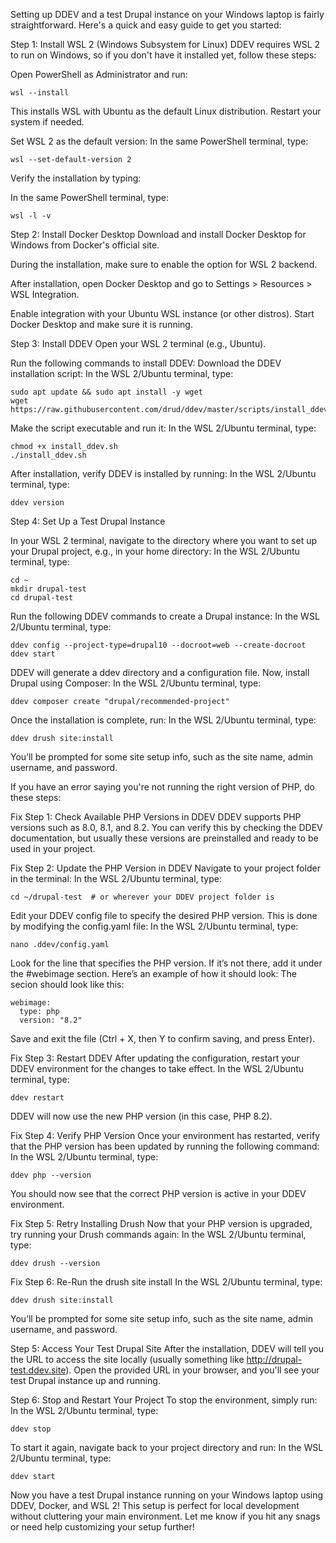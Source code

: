 Setting up DDEV and a test Drupal instance on your Windows laptop is fairly straightforward. Here's a quick and easy guide to get you started:

Step 1: Install WSL 2 (Windows Subsystem for Linux)
DDEV requires WSL 2 to run on Windows, so if you don't have it installed yet, follow these steps:

Open PowerShell as Administrator and run:
```
wsl --install
```
This installs WSL with Ubuntu as the default Linux distribution. Restart your system if needed.

Set WSL 2 as the default version:
In the same PowerShell terminal, type:
```
wsl --set-default-version 2
```
Verify the installation by typing:

In the same PowerShell terminal, type:
```
wsl -l -v
```
Step 2: Install Docker Desktop
Download and install Docker Desktop for Windows from Docker's official site.

During the installation, make sure to enable the option for WSL 2 backend.

After installation, open Docker Desktop and go to Settings > Resources > WSL Integration.

Enable integration with your Ubuntu WSL instance (or other distros).
Start Docker Desktop and make sure it is running.

Step 3: Install DDEV
Open your WSL 2 terminal (e.g., Ubuntu).

Run the following commands to install DDEV:
Download the DDEV installation script:
In the WSL 2/Ubuntu terminal, type:
```
sudo apt update && sudo apt install -y wget
wget https://raw.githubusercontent.com/drud/ddev/master/scripts/install_ddev.sh
```
Make the script executable and run it:
In the WSL 2/Ubuntu terminal, type:
```
chmod +x install_ddev.sh
./install_ddev.sh
```
After installation, verify DDEV is installed by running:
In the WSL 2/Ubuntu terminal, type:
```
ddev version
```
Step 4: Set Up a Test Drupal Instance

In your WSL 2 terminal, navigate to the directory where you want to set up your Drupal project, e.g., in your home directory:
In the WSL 2/Ubuntu terminal, type:
```
cd ~
mkdir drupal-test
cd drupal-test
```
Run the following DDEV commands to create a Drupal instance:
In the WSL 2/Ubuntu terminal, type:
```
ddev config --project-type=drupal10 --docroot=web --create-docroot
ddev start
```
DDEV will generate a ddev directory and a configuration file. Now, install Drupal using Composer:
In the WSL 2/Ubuntu terminal, type:
```
ddev composer create "drupal/recommended-project"
```
Once the installation is complete, run:
In the WSL 2/Ubuntu terminal, type:
```
ddev drush site:install
```
You’ll be prompted for some site setup info, such as the site name, admin username, and password.

If you have an error saying you're not running the right version of PHP, do these steps:


Fix Step 1: Check Available PHP Versions in DDEV
DDEV supports PHP versions such as 8.0, 8.1, and 8.2. You can verify this by checking the DDEV documentation, but usually these versions are preinstalled and ready to be used in your project.

Fix Step 2: Update the PHP Version in DDEV
Navigate to your project folder in the terminal:
In the WSL 2/Ubuntu terminal, type:
```
cd ~/drupal-test  # or wherever your DDEV project folder is
```
Edit your DDEV config file to specify the desired PHP version. This is done by modifying the config.yaml file:
In the WSL 2/Ubuntu terminal, type:
```
nano .ddev/config.yaml
```
Look for the line that specifies the PHP version. If it’s not there, add it under the #webimage section. Here’s an example of how it should look:
The secion should look like this:
```
webimage:
  type: php
  version: "8.2"
```
Save and exit the file (Ctrl + X, then Y to confirm saving, and press Enter).

Fix Step 3: Restart DDEV
After updating the configuration, restart your DDEV environment for the changes to take effect.
In the WSL 2/Ubuntu terminal, type:
```
ddev restart
```
DDEV will now use the new PHP version (in this case, PHP 8.2).

Fix Step 4: Verify PHP Version
Once your environment has restarted, verify that the PHP version has been updated by running the following command:
In the WSL 2/Ubuntu terminal, type:
```
ddev php --version
```
You should now see that the correct PHP version is active in your DDEV environment.

Fix Step 5: Retry Installing Drush
Now that your PHP version is upgraded, try running your Drush commands again:
In the WSL 2/Ubuntu terminal, type:
```
ddev drush --version
```
Fix Step 6: Re-Run the drush site install
In the WSL 2/Ubuntu terminal, type:
```
ddev drush site:install
```
You’ll be prompted for some site setup info, such as the site name, admin username, and password.

Step 5: Access Your Test Drupal Site
After the installation, DDEV will tell you the URL to access the site locally (usually something like http://drupal-test.ddev.site).
Open the provided URL in your browser, and you'll see your test Drupal instance up and running.

Step 6: Stop and Restart Your Project
To stop the environment, simply run:
In the WSL 2/Ubuntu terminal, type:
```
ddev stop
```
To start it again, navigate back to your project directory and run:
In the WSL 2/Ubuntu terminal, type:
```
ddev start
```
Now you have a test Drupal instance running on your Windows laptop using DDEV, Docker, and WSL 2! This setup is perfect for local development without cluttering your main environment. Let me know if you hit any snags or need help customizing your setup further!

